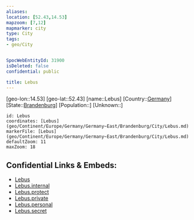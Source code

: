 ```yaml
---
aliases: 
location: [52.43,14.53]
mapzoom: [7,12] 
mapmarker: city 
type: City
tags:
- geo/City


SpocWebEntityId: 31900
isDeleted: false
confidential: public

title: Lebus
---
```

[geo-lon::14.53]
[geo-lat::52.43]
[name::Lebus]
[Country::[Germany](geo/Continent/Europe/Germany.md)]
[State::[Brandenburg](geo/Continent/Europe/Germany/Germany~East/Brandenburg.md)]
[Population::]
[Unknown::]


```leaflet
id: Lebus
coordinates: [Lebus](geo/Continent/Europe/Germany/Germany~East/Brandenburg/City/Lebus.md)
markerFile: [Lebus](geo/Continent/Europe/Germany/Germany~East/Brandenburg/City/Lebus.md)
defaultZoom: 11 
maxZoom: 18
```


## Confidential Links & Embeds: 
- [Lebus](../../../../../../../../_public/geo/Continent/Europe/Germany/Germany~East/Brandenburg/City/Lebus.md) 
- [Lebus.internal](../../../../../../../../_internal/geo/Continent/Europe/Germany/Germany~East/Brandenburg/City/Lebus.internal.md) 
- [Lebus.protect](../../../../../../../../_protect/geo/Continent/Europe/Germany/Germany~East/Brandenburg/City/Lebus.protect.md) 
- [Lebus.private](../../../../../../../../_private/geo/Continent/Europe/Germany/Germany~East/Brandenburg/City/Lebus.private.md) 
- [Lebus.personal](../../../../../../../../_personal/geo/Continent/Europe/Germany/Germany~East/Brandenburg/City/Lebus.personal.md) 
- [Lebus.secret](../../../../../../../../_secret/geo/Continent/Europe/Germany/Germany~East/Brandenburg/City/Lebus.secret.md) 
